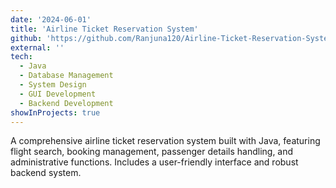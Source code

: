```yaml
---
date: '2024-06-01'
title: 'Airline Ticket Reservation System'
github: 'https://github.com/Ranjuna120/Airline-Ticket-Reservation-System'
external: ''
tech:
  - Java
  - Database Management
  - System Design
  - GUI Development
  - Backend Development
showInProjects: true
---
```


A comprehensive airline ticket reservation system built with Java, featuring flight search, booking management, passenger details handling, and administrative functions. Includes a user-friendly interface and robust backend system.
